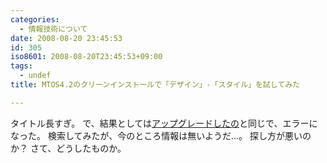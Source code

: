 ```yaml
---
categories:
  - 情報技術について
date: 2008-08-20 23:45:53
id: 305
iso8601: 2008-08-20T23:45:53+09:00
tags:
  - undef
title: MTOS4.2のクリーンインストールで「デザイン」-「スタイル」を試してみた

---
```


<p>タイトル長すぎ。
で、結果としては<a href="http://www.nqou.net/2008/08/19/001917">アップグレードしたの</a>と同じで、エラーになった。
検索してみたが、今のところ情報は無いようだ&#133;。
探し方が悪いのか？
さて、どうしたものか。</p>
    	